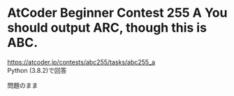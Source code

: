 # AtCoder Beginner Contest 255 A You should output ARC, though this is ABC.  
https://atcoder.jp/contests/abc255/tasks/abc255_a  
Python (3.8.2)で回答  

問題のまま
